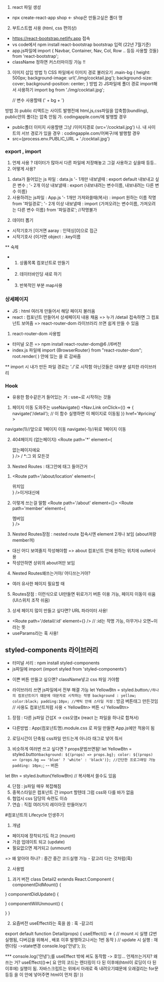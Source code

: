 1. react 파일 생성
- npx create-react-app shop <- shop은 만들고싶은 폴더 명

2. 부트스트랩 사용 (html, css 편의상)
- https://react-bootstrap.netlify.app 접속
- vs code에서 npm install react-bootstrap bootstrap 입력 (22년 7월기준)
- app.js파일에 import { Navbar, Container, Nav, Col, Row .. 등등 사용할 것들} from 'react-bootstrap'; 
- className 정하면 커스터마이징 가능 !!

3. 이미지 삽입
방법 1) CSS 파일에서 이미지 경로 불러오기
.main-bg {
  height: 500px;
  background-image: url('./img/cocktail.jpg');
  background-size: cover;
  background-position: center;
}
방법 2) JS파일에 폴더 경로 import해서 사용하기
import bg from './img/cocktail.jpg';
      <div
        className='main-bg'
        style={{ backgroudImage: 'url(' + bg + ')' }}
      ></div>
      
      // 변수 사용할때 (' + bg + ')
      
방법 3) public 리액트는 사이트 발행전에 html,js,css파일을 압축함(bundling), public안의 폴더는 압축 안됨
 가. codingapple.com/에 발행할 경우 
 - public폴더 이미지 사용할땐 그냥 /이미지경로 (src='/cocktail.jpg')
 나. 내 사이트의 서브 경로가 있을 경우 : codingapple.com/어쩌구/에 발행할 경우
 - src={process.env.PUBLIC_URL + './cocktail.jpg'}

### export , import
1. 언제 사용 ? 데이터가 많아서 다른 파일에 저장해놓고 그걸 사용하고 싶을때 등등..
2. 어떻게 사용? 
 1) data가 들어있는 js 파일 : data.js
'- 1개만 내보낼때 : export default 내보내고 싶은 변수 ; 
'- 2개 이상 내보낼때 : export {내보내려는 변수이름, 내보내려는 다른 변수 이름}
 2) 사용하려는 js파일 : App.js
'- 1개만 가져와쓸때(복사) : import 원하는 이름 작명 from '파일경로'; 
'- 2개 이상 내보낼때 : import {가져오려는 변수이름, 가져오려는 다른 변수 이름} from '파일경로'; //작명불가

2. 데이터 뽑기
- 시작기호가 [이거면 aaray : 인덱싱[0]으로 접근
- 시작기호사 {이거면 object : .key이름

** 숙제 
- 1. 상품목록 컴포넌트로 만들기
- 2. 데이터바인딩 새로 하기
- 3. 반복적인 부분 map사용


### 상세페이지
- JS : html 여러개 만들어서 해당 페이지 불러옴
- react : 컴포넌트 만들어서 상세페이지 내용 채움 => 누가 /detail 접속하면 그 컴포넌트 보여줌
=> react-router-dom 라이브러리 쓰면 쉽게 만들 수 있음

1. react-router-dom 사용법
- 터미널 오픈 => npm install react-router-dom@6 //6버전
- index.js 파일에 import {BrowserRouter} from "react-router-dom";
root.render( ) 안에 있는 <App />을 <BrowserRouter>로 감싸줌

** import 시 내가 만든 파일 경로는 './'로 시작함 아닌것들은 대부분 설치한 라이브러리 


### Hook 
- 유용한 함수같은거 들어있는 거 : use~로 시작하는 것들
1. 페이지 이동 도와주는 useNavigate()
            <Nav.Link
              onClick={() => {
                navigate('/detail'); // 이 함수 실행하면 이 페이지로 이동됨
              }}
              href='#pricing'
            >

 navigate(1)//앞으로 1페이지 이동
 navigate(-1)//뒤로 1페이지 이동
 
 2. 404페이지 (없는페이지)
<Route path='*' element={<div>없는페이지에요</div>} /> / *:그 외 모든것

3. Nested Routes : 태그안에 태그 들어간거
1) <Route path='/about/location' element={<div>위치임</div>} />이거대신에
        
2) 이렇게 쓰는걸 말함
<Route path='/about' element={<About />}>
 <Route path='member' element={<div>멤버임</div>} />
</Route>

3) Nested Routes장점 : nested route 접속시엔 element 2개나 보임 (about꺼랑 member꺼)
- 대신 어디 보여줄지 작성해야함 => about 컴포넌트 안에 원하는 위치에 outlet사용
- 작성안하면 상위의 about꺼만 보임

4) Nested Routes왜쓰는거야/ 어디쓰는거야?
- 여러 유사한 페이지 필요할 때

5) Routes장점 : 이런식으로 UI만들면 뒤로가기 버튼 이용 가능, 페이지 이동이 쉬움(UI스위치 조작 쉬움)

3. 상세 페이지 많이 만들고 싶다면? URL 파라미터 사용!
- <Route path='/detail/:id' element={<Detail cocktail={cocktail} />} /> // :id는 작명 가능, 아무거나 오면~이라는 뜻
- useParams라는 훅 사용!

## styled-components 라이브러리
- 터미널 서리 : npm install styled-components
- js파일에 import (import styled from 'styled-components')
* 이쁜 버튼 만들고 싶으면? className넣고 css 파일 가야함
- 라이브러리 쓰면 js파일에서 전부 해결 가능
let YellowBtn = styled.button` //하나의 컴포넌트이기 떄문에 대문자로 시작하는 작명
  background : yellow;
  color:black;
  padding:10px; //백틱 안에 스타일 지정
` : 방금 버튼태그 만든것임
// 사용도 컴포넌트처럼 사용
< YellowBtn> 버튼 </ YellowBtn>

1. 장점 : 다른 js파일 간섭X -> css오염x (react 는 파일을 하나로 합쳐서)
- 다른방법 : App(컴포넌트명).module.css 로 파일 만들면 App.js에만 적용이 됨

2. 로딩시간이 단축됨
css파일 만드는게 아니라 <style></style>태그로 넣어 줘서

3. 비슷하게 여러번 쓰고 싶다면 ? props문법쓰면됨!
let YellowBtn = styled.button`
  background: ${(props) => props.bg};
  color: ${(props) => (props.bg == 'blue' ? 'white' : 'black')}; //간단한 프로그래밍 가능
  padding: 10px;
`;
--
      <YellowBtn bg='blue'>버튼</YellowBtn>

let Btn = styled.button(YellowBtn) // 복사해서 쓸수도 있음

4. 단점 : js파일 매우 복잡해짐
5. 중복스타일은 컴포넌트 간 import 할텐데 그럼 css와 다를 바가 없음
6. 협업시 css 담당의 숙련도 이슈
7. 연습 : 직접 여러가지 레이아웃 만들어보기

#컴포넌트의 Lifecycle 인생주기
1. 개념
- 페이지에 장착되기도 하고 (mount)
- 가끔 업데이트 되고 (update)
- 필요없으면 제거되고 (unmount)

=> 왜 알아야 하나? : 중간 중간 코드실행 가능 - 갈고리 다는 것처럼(훅)

2. 사용법
1) 과거 버전
class Detail2 extends React.Component {
  componentDidMount() {

  }
  componentDidUpdate() {

  }
  componentWillUnmount() {

  }
}

2) 요즘버전
useEffect라는 훅을 씀 : 훅 -갈고리

export default function Detail(props) {
  useEffect(() => {
    // mount 시 실행 (2번실행됨, 디버깅을 위해서 , 배포 이후 발행하고나서는 1번 동작 )
    // update 시 실행 : 재렌더링 ->state변경
    console.log('안녕');
  });

***     console.log('안녕');를 useEffect 밖에 써도 동작함 -> 호잉... 언제쓰는거지? 왜쓰는 거?
useEffect(()=>{
  요 안의 코드는 렌더링이 다 된 이후에(html이 로딩이 다 된 이후에) 실행이 됨.
  자바스크립트는 위에서 아래로 죽 내려오기떄문에
  오래걸리는 for문 등등 을 이 안에 넣어주면 html이 먼저 뜸!
})
